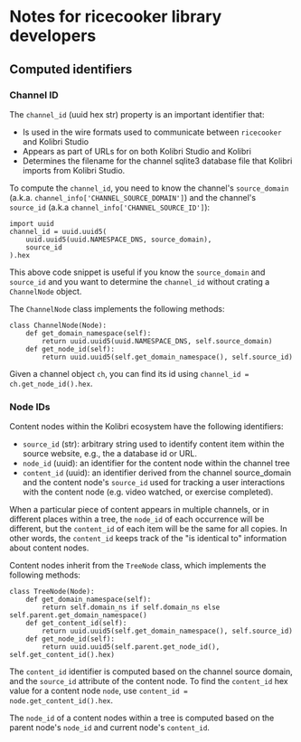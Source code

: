Notes for ricecooker library developers
=======================================




Computed identifiers
--------------------

### Channel ID

The `channel_id` (uuid hex str) property is an important identifier that:
  - Is used in the wire formats used to communicate between `ricecooker` and Kolibri Studio
  - Appears as part of URLs for on both Kolibri Studio and Kolibri
  - Determines the filename for the channel sqlite3 database file that Kolibri imports
    from Kolibri Studio.

To compute the `channel_id`, you need to know the channel's `source_domain` (a.k.a. `channel_info['CHANNEL_SOURCE_DOMAIN']`)
and the channel's `source_id` (a.k.a `channel_info['CHANNEL_SOURCE_ID']`):

    import uuid
    channel_id = uuid.uuid5(
        uuid.uuid5(uuid.NAMESPACE_DNS, source_domain),
        source_id
    ).hex

This above code snippet is useful if you know the `source_domain` and `source_id`
and you want to determine the `channel_id` without crating a `ChannelNode` object.

The `ChannelNode` class implements the following methods:

    class ChannelNode(Node):
        def get_domain_namespace(self):
            return uuid.uuid5(uuid.NAMESPACE_DNS, self.source_domain)
        def get_node_id(self):
            return uuid.uuid5(self.get_domain_namespace(), self.source_id)

Given a channel object `ch`, you can find its id using `channel_id = ch.get_node_id().hex`.




### Node IDs

Content nodes within the Kolibri ecosystem have the following identifiers:
  - `source_id` (str): arbitrary string used to identify content item within the
    source website, e.g., the a database id or URL.
  - `node_id` (uuid): an identifier for the content node within the channel tree
  - `content_id` (uuid): an identifier derived from the channel source_domain
    and the content node's `source_id` used for tracking a user interactions with
    the content node (e.g. video watched, or exercise completed).

When a particular piece of content appears in multiple channels, or in different 
places within a tree, the `node_id` of each occurrence will be different, but the
`content_id` of each item will be the same for all copies. In other words, the
`content_id` keeps track of the "is identical to" information about content nodes.

Content nodes inherit from the `TreeNode` class, which implements the following methods:

    class TreeNode(Node):
        def get_domain_namespace(self):
            return self.domain_ns if self.domain_ns else self.parent.get_domain_namespace()
        def get_content_id(self):
            return uuid.uuid5(self.get_domain_namespace(), self.source_id)
        def get_node_id(self):
            return uuid.uuid5(self.parent.get_node_id(), self.get_content_id().hex)

The `content_id` identifier is computed based on the channel source domain,
and the `source_id` attribute of the content node. To find the `content_id` hex
value for a content node `node`, use `content_id = node.get_content_id().hex`.

The `node_id` of a content nodes within a tree is computed based on the parent
node's `node_id` and current node's `content_id`.
